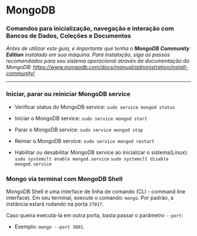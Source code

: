 # MongoDB

### Comandos para inicialização, navegação e interação com Bancos de Dados, Coleções e Documentos

*Antes de utilizar este guia, é importante que tenha o **MongoDB Community Edition** instalado em sua máquina. Para instalação, siga os passos recomendados para seu sistema operacional através da documentação do MongoDB: https://www.mongodb.com/docs/manual/administration/install-community/*

---

### Iniciar, parar ou reiniciar MongoDB service

- Verificar status do MongoDB service:
  `sudo service mongod status`

- Iniciar o MongoDB service:
  `sudo service mongod start`

- Parar o MongoDB service:
  `sudo service mongod stop`

- Reiniar o MongoDB service:
  `sudo service mongod restart`

- Habilitar ou desabilitar MongoDB service ao inicializar o sistema(Linux):
  `sudo systemclt enable mongod.service`
  `sudo systemclt disable mongod.service`

### Mongo via terminal com MongoDB Shell

MongoDB Shell é uma interface de linha de comando (CLI - command line interface). Em seu terminal, execute o comando: `mongo`. Por padrão, a instância estará rodando na porta `27017`.

Caso queira executá-la em outra porta, basta passar o parâmetro `--port`:
- Exemplo: `mongo --port 3001`.

